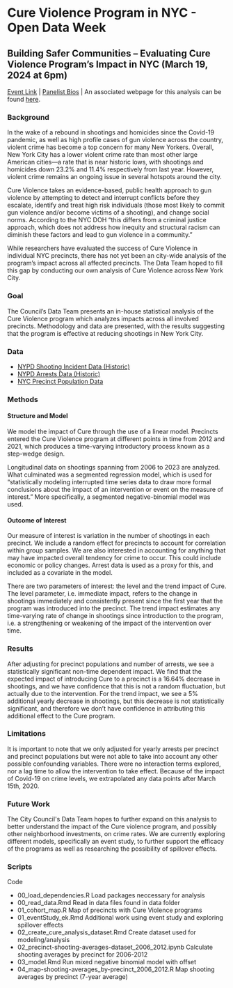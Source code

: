 # Cure Violence Program in NYC - Open Data Week 

## Building Safer Communities – Evaluating Cure Violence Program’s Impact in NYC (March 19, 2024 at 6pm)
[Event Link](https://2024.open-data.nyc/event/building-safer-communities-evaluating-cure-violence-programs-impact-in-nyc/) |
[Panelist Bios](https://docs.google.com/document/d/1S1RpwWvjlZOSx-pfOdtpbCPXDWc-XfsFPf1SXxGr0wQ/edit?usp=sharing) | An associated webpage for this analysis can be found [here](https://council.nyc.gov/data/cure/).

### Background
In the wake of a rebound in shootings and homicides since the Covid-19 pandemic, as well as high profile cases of gun violence across the country, violent crime has become a top concern for many New Yorkers. Overall, New York City has a lower violent crime rate than most other large American cities—a rate that is near historic lows, with shootings and homicides down 23.2% and 11.4% respectively from last year. However, violent crime remains an ongoing issue in several hotspots around the city.

Cure Violence takes an evidence-based, public health approach to gun violence by attempting to detect and interrupt conflicts before they escalate, identify and treat high risk individuals (those most likely to commit gun violence and/or become victims of a shooting), and change social norms. According to the NYC DOH “this differs from a criminal justice approach, which does not address how inequity and structural racism can diminish these factors and lead to gun violence in a community.”

While researchers have evaluated the success of Cure Violence in individual NYC precincts, there has not yet been an city-wide analysis of the program’s impact across all affected precincts. The Data Team hoped to fill this gap by conducting our own analysis of Cure Violence across New York City.

### Goal
The Council’s Data Team presents an in-house statistical analysis of the Cure Violence program which analyzes impacts across all involved precincts. Methodology and data are presented, with the results suggesting that the program is effective at reducing shootings in New York City.

### Data
- [NYPD Shooting Incident Data (Historic)](https://data.cityofnewyork.us/Public-Safety/NYPD-Shooting-Incident-Data-Historic-/833y-fsy8)
- [NYPD Arrests Data (Historic)](https://data.cityofnewyork.us/Public-Safety/NYPD-Arrests-Data-Historic-/8h9b-rp9u)
- [NYC Precinct Population Data](https://johnkeefe.net/nyc-police-precinct-and-census-data)

### Methods
#### Structure and Model
We model the impact of Cure through the use of a linear model. Precincts entered the Cure Violence program at different points in time from 2012 and 2021, which produces a time-varying introductory process known as a step-wedge design.

Longitudinal data on shootings spanning from 2006 to 2023 are analyzed. What culminated was a segmented regression model, which is used for “statistically modeling interrupted time series data to draw more formal conclusions about the impact of an intervention or event on the measure of interest.” More specifically, a segmented negative-binomial model was used.

#### Outcome of Interest
Our measure of interest is variation in the number of shootings in each precinct. We include a random effect for precincts to account for correlation within group samples. We are also interested in accounting for anything that may have impacted overall tendency for crime to occur. This could include economic or policy changes. Arrest data is used as a proxy for this, and included as a covariate in the model.

There are two parameters of interest: the level and the trend impact of Cure. The level parameter, i.e. immediate impact, refers to the change in shootings immediately and consistently present since the first year that the program was introduced into the precinct. The trend impact estimates any time-varying rate of change in shootings since introduction to the program, i.e. a strengthening or weakening of the impact of the intervention over time.

### Results
After adjusting for precinct populations and number of arrests, we see a statistically significant non-time dependent impact. We find that the expected impact of introducing Cure to a precinct is a 16.64% decrease in shootings, and we have confidence that this is not a random fluctuation, but actually due to the intervention. For the trend impact, we see a 5% additional yearly decrease in shootings, but this decrease is not statistically significant, and therefore we don’t have confidence in attributing this additional effect to the Cure program.

### Limitations
It is important to note that we only adjusted for yearly arrests per precinct and precinct populations but were not able to take into account any other possible confounding variables. There were no interaction terms explored, nor a lag time to allow the intervention to take effect. Because of the impact of Covid-19 on crime levels, we extrapolated any data points after March 15th, 2020.

### Future Work
The City Council's Data Team hopes to further expand on this analysis to better understand the impact of the Cure violence program, and possibly other neighborhood investments, on crime rates. We are currently exploring different models, specifically an event study, to further support the efficacy of the programs as well as researching the possibility of spillover effects.

### Scripts
Code
- 00_load_dependencies.R Load packages neccessary for analysis
- 00_read_data.Rmd Read in data files found in data folder
- 01_cohort_map.R Map of precincts with Cure Violence programs
- 01_eventStudy_ek.Rmd Additional work using event study and exploring spillover effects
- 02_create_cure_analysis_dataset.Rmd Create dataset used for modeling/analysis
- 02_precinct-shooting-averages-dataset_2006_2012.ipynb Calculate shooting averages by precinct for 2006-2012
- 03_model.Rmd Run mixed negative binomial model with offset
- 04_map-shooting-averages_by-precinct_2006_2012.R Map shooting averages by precinct (7-year average)

